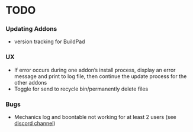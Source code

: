 # TODO

### Updating Addons

- version tracking for BuildPad

### UX

- If error occurs during one addon’s install process, display an error message and print to log file, then continue the update process for the other addons
- Toggle for send to recycle bin/permanently delete files

### Bugs

- Mechanics log and boontable not working for at least 2 users (see [discord channel](https://discord.gg/n2pCuCG))
